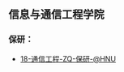 ## 信息与通信工程学院 <!-- {docsify-ignore-all} -->

### 保研：

- [18-通信工程-ZQ-保研-@HNU](personal-summary/sice/18-通信工程-ZQ-保研-@HNU)
